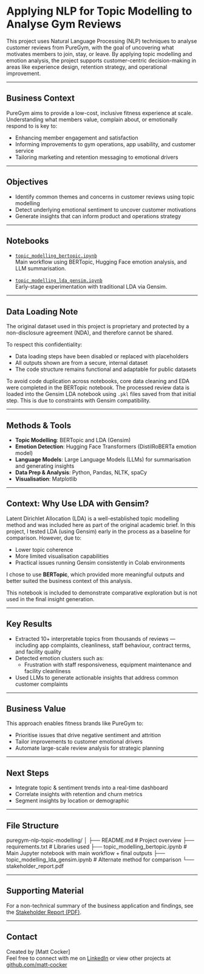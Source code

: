 # Applying NLP for Topic Modelling to Analyse Gym Reviews

This project uses Natural Language Processing (NLP) techniques to analyse customer reviews from PureGym, with the goal of uncovering what motivates members to join, stay, or leave. By applying topic modelling and emotion analysis, the project supports customer-centric decision-making in areas like experience design, retention strategy, and operational improvement.

---

## Business Context

PureGym aims to provide a low-cost, inclusive fitness experience at scale. Understanding what members value, complain about, or emotionally respond to is key to:
- Enhancing member engagement and satisfaction
- Informing improvements to gym operations, app usability, and customer service
- Tailoring marketing and retention messaging to emotional drivers

---

## Objectives

- Identify common themes and concerns in customer reviews using topic modelling
- Detect underlying emotional sentiment to uncover customer motivations
- Generate insights that can inform product and operations strategy

---

## Notebooks

- [`topic_modelling_bertopic.ipynb`](./topic_modelling_bertopic.ipynb)  
  Main workflow using BERTopic, Hugging Face emotion analysis, and LLM summarisation.

- [`topic_modelling_lda_gensim.ipynb`](./topic_modelling_lda_gensim.ipynb)  
  Early-stage experimentation with traditional LDA via Gensim.  

---

## Data Loading Note

The original dataset used in this project is proprietary and protected by a non-disclosure agreement (NDA), and therefore cannot be shared.

To respect this confidentiality:
- Data loading steps have been disabled or replaced with placeholders
- All outputs shown are from a secure, internal dataset
- The code structure remains functional and adaptable for public datasets

To avoid code duplication across notebooks, core data cleaning and EDA were completed in the BERTopic notebook. The processed review data is loaded into the Gensim LDA notebook using `.pkl` files saved from that initial step. This is due to constraints with Gensim compatibility.

---

## Methods & Tools

- **Topic Modelling**: BERTopic and LDA (Gensim)
- **Emotion Detection**: Hugging Face Transformers (DistilRoBERTa emotion model)
- **Language Models**:  Large Language Models (LLMs) for summarisation and generating insights
- **Data Prep & Analysis**: Python, Pandas, NLTK, spaCy
- **Visualisation**: Matplotlib

---

## Context: Why Use LDA with Gensim?

Latent Dirichlet Allocation (LDA) is a well-established topic modelling method and was included here as part of the original academic brief. In this project, I tested LDA (using Gensim) early in the process as a baseline for comparison. However, due to:
- Lower topic coherence
- More limited visualisation capabilities
- Practical issues running Gensim consistently in Colab environments

I chose to use **BERTopic**, which provided more meaningful outputs and better suited the business context of this analysis.

This notebook is included to demonstrate comparative exploration but is not used in the final insight generation.

---

## Key Results

- Extracted 10+ interpretable topics from thousands of reviews — including app complaints, cleanliness, staff behaviour, contract terms, and facility quality
- Detected emotion clusters such as:
  - Frustration with staff responsiveness, equipment maintenance and facility cleanliness
- Used LLMs to generate actionable insights that address common customer complaints

---

## Business Value

This approach enables fitness brands like PureGym to:
- Prioritise issues that drive negative sentiment and attrition
- Tailor improvements to customer emotional drivers
- Automate large-scale review analysis for strategic planning

---

## Next Steps

- Integrate topic & sentiment trends into a real-time dashboard
- Correlate insights with retention and churn metrics
- Segment insights by location or demographic

---

## File Structure

puregym-nlp-topic-modelling/
│
├── README.md                            # Project overview 
├── requirements.txt                     # Libraries used
├── topic_modelling_bertopic.ipynb       # Main Jupyter notebook with main workflow + final outputs
├── topic_modelling_lda_gensim.ipynb     # Alternate method for comparison
└── stakeholder_report.pdf                

---

## Supporting Material

For a non-technical summary of the business application and findings, see the [Stakeholder Report (PDF)](./stakeholder_report.pdf).

---

## Contact

Created by [Matt Cocker]  
Feel free to connect with me on [LinkedIn](https://www.linkedin.com/in/matt-cocker-b77b49216/) or view other projects at [github.com/matt-cocker](https://github.com/matt-cocker)
